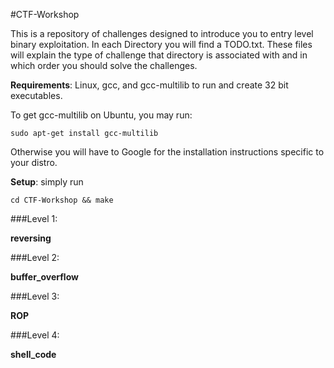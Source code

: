 #CTF-Workshop

This is a repository of challenges designed to introduce you to entry level binary exploitation. In each Directory you will find a TODO.txt. These files will explain the type of challenge that directory is associated with and in which order you should solve the challenges.

**Requirements**:
    Linux, gcc, and gcc-multilib to run and create 32 bit executables.

To get gcc-multilib on Ubuntu, you may run:

    sudo apt-get install gcc-multilib

Otherwise you will have to Google for the installation instructions specific to your distro.

**Setup**:
    simply run 
    
    cd CTF-Workshop && make


###Level 1:

**reversing**
    
###Level 2: 

**buffer_overflow**

###Level 3: 

**ROP**

###Level 4:

**shell_code**

